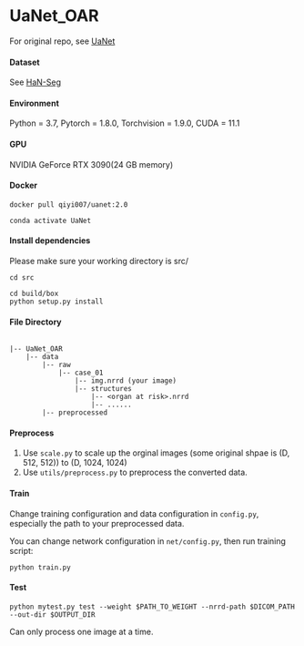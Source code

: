# UaNet_OAR
For original repo, see [UaNet](https://github.com/uci-cbcl/UaNet#clinically-applicable-deep-learning-framework-for-organs-at-risk-delineation-in-ct-images)

#### Dataset

See [HaN-Seg](https://doi.org/10.1002/mp.16197)

#### Environment

Python = 3.7, Pytorch = 1.8.0, Torchvision = 1.9.0, CUDA = 11.1 

#### GPU

NVIDIA GeForce RTX 3090(24 GB memory)

#### Docker

```
docker pull qiyi007/uanet:2.0
```

```
conda activate UaNet
```
#### Install dependencies
Please make sure your working directory is src/

```
cd src
```

```
cd build/box
python setup.py install
```

#### File Directory
```

|-- UaNet_OAR
    |-- data
        |-- raw
            |-- case_01
                |-- img.nrrd (your image)
                |-- structures
                    |-- <organ at risk>.nrrd
                    |-- ......
        |-- preprocessed

```
                
#### Preprocess

1. Use `scale.py` to scale up the orginal images (some original shpae is (D, 512, 512)) to (D, 1024, 1024)
2. Use `utils/preprocess.py` to preprocess the converted data.

#### Train
Change training configuration and data configuration in `config.py`, especially the path to your preprocessed data.

You can change network configuration in `net/config.py`, then run training script:

```
python train.py
```

#### Test

```
python mytest.py test --weight $PATH_TO_WEIGHT --nrrd-path $DICOM_PATH --out-dir $OUTPUT_DIR
```

Can only process one image at a time.


